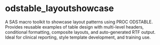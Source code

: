 # odstable_layoutshowcase
A SAS macro toolkit to showcase layout patterns using PROC ODSTABLE. Provides reusable examples of table design with multi-level headers, conditional formatting, composite layouts, and auto-generated RTF output. Ideal for clinical reporting, style template development, and training use.
